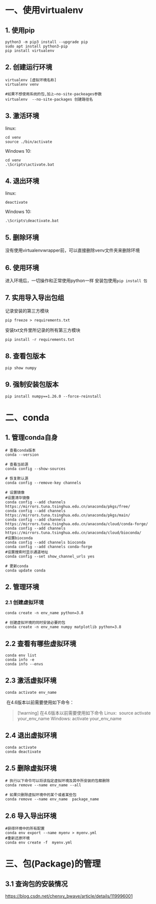 # 一、使用virtualenv

## 1. 使用pip

```shell
python3 -m pip3 install --upgrade pip
sudo apt install python3-pip
pip install virtualenv
```

## 2. 创建运行环境

```shell
virtualenv [虚拟环境名称] 
virtualenv venv

#如果不想使用系统的包,加上–no-site-packeages参数
virtualenv  --no-site-packages 创建路径名
```

## 3. 激活环境

linux:

```shell
cd venv
source ./bin/activate
```

Windows 10:

```shell
cd venv
.\Scripts\activate.bat
```

## 4. 退出环境

linux:

`deactivate`

Windows 10:

`.\Scripts\deactivate.bat`

## 5. 删除环境

没有使用virtualenvwrapper前，可以直接删除venv文件夹来删除环境

## 6. 使用环境

进入环境后，一切操作和正常使用python一样 安装包使用`pip install 包`

## 7. 实用导入导出包组

记录安装的第三方模块
```shell
pip freeze > requirements.txt
```
安装txt文件里所记录的所有第三方模块
```shell
pip install -r requirements.txt
```
## 8. 查看包版本
```shell
pip show numpy
```
## 9. 强制安装包版本
```shell
pip install numpy==1.26.0 --force-reinstall
```

# 二、conda

## 1. 管理conda自身

```shell
# 查看conda版本
conda --version

# 查看当前源
conda config --show-sources

# 恢复默认源
conda config --remove-key channels

# 设置镜像
#设置清华镜像
conda config --add channels https://mirrors.tuna.tsinghua.edu.cn/anaconda/pkgs/free/
conda config --add channels https://mirrors.tuna.tsinghua.edu.cn/anaconda/pkgs/main/
conda config --add channels https://mirrors.tuna.tsinghua.edu.cn/anaconda/cloud/conda-forge/
conda config --add channels https://mirrors.tuna.tsinghua.edu.cn/anaconda/cloud/bioconda/
#设置bioconda
conda config --add channels bioconda
conda config --add channels conda-forge
#设置搜索时显示通道地址
conda config --set show_channel_urls yes

# 更新conda
conda update conda
```
## 2. 管理环境
### 2.1 创建虚拟环境

```shell
conda create -n env_name python=3.8

# 创建虚拟环境的同时安装必要的包
conda create -n env_name numpy matplotlib python=3.8
```
## 2.2 查看有哪些虚拟环境

```shell
conda env list
conda info -e
conda info --envs
```
## 2.3 激活虚拟环境

```shell
conda activate env_name
```
 在4.6版本以前需要使用如下命令：


> [!warning] 在4.6版本以前需要使用如下命令
> Linux:  source activate your_env_name
> Windows: activate your_env_name

## 2.4 退出虚拟环境

```shell
conda activate
conda deactivate
```

## 2.5 删除虚拟环境

```shell
# 执行以下命令可以将该指定虚拟环境及其中所安装的包都删除
conda remove --name env_name --all

# 如果只删除虚拟环境中的某个或者某些包
conda remove --name env_name  package_name
```

## 2.6 导入导出环境

```shell
#获得环境中的所有配置
conda env export --name myenv > myenv.yml
#重新还原环境
conda env create -f  myenv.yml
```
# 三、包(Package)的管理

## 3.1 查询包的安装情况


https://blog.csdn.net/chenxy_bwave/article/details/119996001